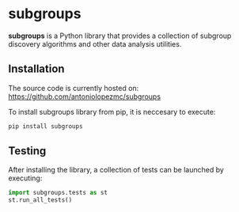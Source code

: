 # subgroups

**subgroups** is a Python library that provides a collection of subgroup discovery algorithms and other data analysis utilities.

## Installation

The source code is currently hosted on: https://github.com/antoniolopezmc/subgroups

To install subgroups library from pip, it is neccesary to execute:

```sh
pip install subgroups
```

## Testing

After installing the library, a collection of tests can be launched by executing:

```python
import subgroups.tests as st
st.run_all_tests()
```
